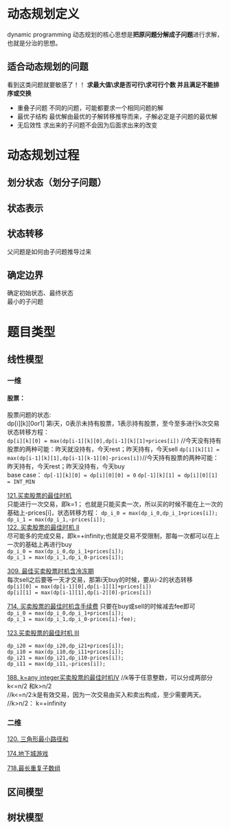 

# 动态规划定义
dynamic programming
动态规划的核心思想是**把原问题分解成子问题**进行求解，也就是分治的思想。  

## 适合动态规划的问题
看到这类问题就要敏感了！！
**求最大值\求是否可行\求可行个数 并且满足不能排序或交换**
- 重叠子问题
  不同的问题，可能都要求一个相同问题的解
- 最优子结构
  最优解由最优的子解转移推导而来，子解必定是子问题的最优解
- 无后效性
  求出来的子问题不会因为后面求出来的改变

# 动态规划过程
## 划分状态（划分子问题）
## 状态表示
## 状态转移
父问题是如何由子问题推导过来
## 确定边界
确定初始状态、最终状态  
最小的子问题
# 题目类型
## 线性模型
### 一维
#### 股票：   
股票问题的状态:  
dp[i][k][0or1] 第i天，0表示未持有股票，1表示持有股票，至今至多进行k次交易  
状态转移方程：  
`dp[i][k][0] = max(dp[i-1][k][0],dp[i-1][k][1]+prices[i])` //今天没有持有股票的两种可能：昨天就没持有，今天rest；昨天持有，今天sell 
`dp[i][k][1] = max(dp[i-1][k][1],dp[i-1][k-1][0]-prices[i])`//今天持有股票的两种可能：昨天持有，今天rest；昨天没持有，今天buy  
base case： 
`dp[-1][k][0] = dp[i][0][0] = 0`
`dp[-1][k][1] = dp[i][0][1] = INT_MIN`

[121.买卖股票的最佳时机](https://github.com/florazxf/LeetCode/blob/master/dp/*121.k%3D1%20%E4%B9%B0%E5%8D%96%E8%82%A1%E7%A5%A8%E7%9A%84%E6%9C%80%E4%BD%B3%E6%97%B6%E6%9C%BA.cpp)  
只能进行一次交易，即k=1； 也就是只能买卖一次，所以买的时候不能在上一次的基础上-prices[i]，状态转移方程：
`dp_i_0 = max(dp_i_0,dp_i_1+prices[i]);`  
`dp_i_1 = max(dp_i_1,-prices[i]);`  
[122. 买卖股票的最佳时机 II](https://github.com/florazxf/LeetCode/blob/master/dp/*122.k%3D%2Binfinity%20%E4%B9%B0%E5%8D%96%E8%82%A1%E7%A5%A8%E7%9A%84%E6%9C%80%E4%BD%B3%E6%97%B6%E6%9C%BA%20II.cpp)   
尽可能多的完成交易，即k=+infinity;也就是交易不受限制，那每一次都可以在上一次的基础上再进行buy  
`dp_i_0 = max(dp_i_0,dp_i_1+prices[i]);`   
`dp_i_1 = max(dp_i_1,dp_i_0-prices[i]);`  

[309. 最佳买卖股票时机含冷冻期](https://github.com/florazxf/LeetCode/blob/master/dp/*309.k%3D%2Binfinity%20with%20cooldown%20%E6%9C%80%E4%BD%B3%E4%B9%B0%E5%8D%96%E8%82%A1%E7%A5%A8%E6%97%B6%E6%9C%BA%E5%90%AB%E5%86%B7%E5%86%BB%E6%9C%9F.cpp)  
每次sell之后要等一天才交易，那第i天buy的时候，要从i-2的状态转移  
`dp[i][0] = max(dp[i-1][0],dp[i-1][1]+prices[i])`  
`dp[i][1] = max(dp[i-1][1],dp[i-2][0]-prices[i])`  

[714. 买卖股票的最佳时机含手续费](https://github.com/florazxf/LeetCode/blob/master/dp/*714.%20k%3Dinfinity%20with%20fee%E4%B9%B0%E5%8D%96%E8%82%A1%E7%A5%A8%E7%9A%84%E6%9C%80%E4%BD%B3%E6%97%B6%E6%9C%BA%E5%90%AB%E6%89%8B%E7%BB%AD%E8%B4%B9.cpp)
只要在buy或sell的时候减去fee即可  
`dp_i_0 = max(dp_i_0,dp_i_1+prices[i]);`   
`dp_i_1 = max(dp_i_1,dp_i_0-prices[i]-fee);`  

[123.买卖股票的最佳时机 III](https://github.com/florazxf/LeetCode/blob/master/dp/*123.k%3D2%20%E4%B9%B0%E5%8D%96%E8%82%A1%E7%A5%A8%E7%9A%84%E6%9C%80%E4%BD%B3%E6%97%B6%E6%9C%BA%20III.cpp)
```
dp_i20 = max(dp_i20,dp_i21+prices[i]);
dp_i10 = max(dp_i10,dp_i11+prices[i]);
dp_i21 = max(dp_i21,dp_i10-prices[i]);
dp_i11 = max(dp_i11,-prices[i]);
```

[188. k=any integer买卖股票的最佳时机IV](https://github.com/florazxf/LeetCode/blob/master/dp/*188.%20k%3Dany%20integer%E4%B9%B0%E5%8D%96%E8%82%A1%E7%A5%A8%E7%9A%84%E6%9C%80%E4%BD%B3%E6%97%B6%E6%9C%BA%20IV.cpp)
//k等于任意整数，可以分成两部分 k<=n/2 和k>n/2  
//k<=n/2:k是有效交易，因为一次交易由买入和卖出构成，至少需要两天。  
//k>n/2： k=+infinity  

### 二维
[120. 三角形最小路径和](https://github.com/florazxf/LeetCode/blob/master/dp/120.%20%E4%B8%89%E8%A7%92%E5%BD%A2%E6%9C%80%E5%B0%8F%E8%B7%AF%E5%BE%84%E5%92%8C.cpp)  

[174.地下城游戏](https://github.com/florazxf/LeetCode/blob/master/dp/174.%20%E5%9C%B0%E4%B8%8B%E5%9F%8E%E6%B8%B8%E6%88%8F.cpp)

[718.最长重复子数组](https://github.com/florazxf/LeetCode/blob/master/dp/718.%20%E6%9C%80%E9%95%BF%E9%87%8D%E5%A4%8D%E5%AD%90%E6%95%B0%E7%BB%84.cpp)


## 区间模型  
## 树状模型
